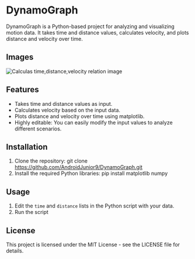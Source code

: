 # DynamoGraph

DynamoGraph is a Python-based project for analyzing and visualizing motion data. It takes time and distance values, calculates velocity, and plots distance and velocity over time.

## Images

![Calculas time,distance,velocity relation image](https://github.com/AndroidJunior9/DynamoGraph/assets/111723283/8a5ff440-04e0-4ed3-93e3-81ed93cf8222)

## Features

- Takes time and distance values as input.
- Calculates velocity based on the input data.
- Plots distance and velocity over time using matplotlib.
- Highly editable: You can easily modify the input values to analyze different scenarios.

## Installation

1. Clone the repository:
   git clone https://github.com/AndroidJunior9/DynamoGraph.git
2. Install the required Python libraries:
   pip install matplotlib numpy

## Usage

1. Edit the `time` and `distance` lists in the Python script with your data.
2. Run the script

## License

This project is licensed under the MIT License - see the LICENSE file for details.


   
